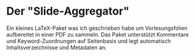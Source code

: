 # Der "Slide-Aggregator"

Ein kleines LaTeX-Paket was ich geschrieben habe um Vorlesungsfolien aufbereitet in einer PDF zu sammeln. Das Paket unterstützt Kommentare und Keyword-Zuordnungen auf Seitenbasis und legt automatisch Inhaltsverzeichnisse und Metadaten an.
